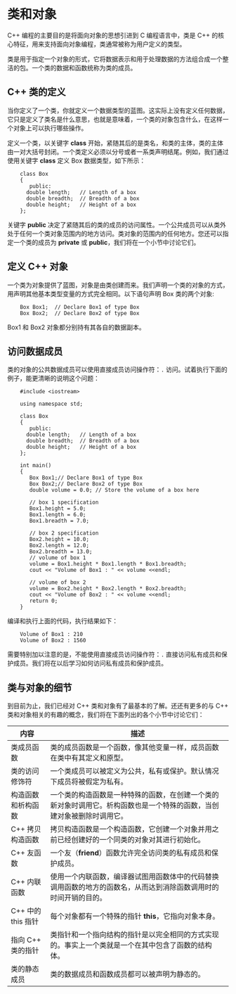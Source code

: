 # 类和对象

C++ 编程的主要目的是将面向对象的思想引进到 C 编程语言中，类是 C++ 的核心特征，用来支持面向对象编程，类通常被称为用户定义的类型。

类是用于指定一个对象的形式，它将数据表示和用于处理数据的方法组合成一个整洁的包。一个类的数据和函数统称为类的成员。

## C++ 类的定义

当你定义了一个类，你就定义一个数据类型的蓝图。这实际上没有定义任何数据，它只是定义了类名是什么意思，也就是意味着，一个类的对象包含什么，在这样一个对象上可以执行哪些操作。

定义一个类，以关键字 **class** 开始，紧随其后的是类名，和类的主体，类的主体由一对大括号封闭。一个类定义必须以分号或者一系类声明结尾。例如，我们通过使用关键字 **class** 定义 Box 数据类型，如下所示：

```
    class Box
    {
       public:
      double length;   // Length of a box
      double breadth;  // Breadth of a box
      double height;   // Height of a box
    };
```

关键字 **public** 决定了紧随其后的类的成员的访问属性。一个公共成员可以从类外处于任何一个类对象范围内的地方访问。类对象的范围内的任何地方。您还可以指定一个类的成员为 **private** 或 **public**，我们将在一个小节中讨论它们。

## 定义 C++ 对象

一个类为对象提供了蓝图，对象是由类创建而来。我们声明一个类的对象的方式，用声明其他基本类型变量的方式完全相同。以下语句声明 Box 类的两个对象:

```
    Box Box1;  // Declare Box1 of type Box
    Box Box2;  // Declare Box2 of type Box
```

Box1 和 Box2 对象都分别持有其各自的数据副本。

## 访问数据成员

类的对象的公共数据成员可以使用直接成员访问操作符：`.` 访问。试着执行下面的例子，能更清晰的说明这个问题：

```
    #include <iostream>

    using namespace std;

    class Box
    {
       public:
      double length;   // Length of a box
      double breadth;  // Breadth of a box
      double height;   // Height of a box
    };

    int main()
    {
       Box Box1;// Declare Box1 of type Box
       Box Box2;// Declare Box2 of type Box
       double volume = 0.0; // Store the volume of a box here

       // box 1 specification
       Box1.height = 5.0;
       Box1.length = 6.0;
       Box1.breadth = 7.0;

       // box 2 specification
       Box2.height = 10.0;
       Box2.length = 12.0;
       Box2.breadth = 13.0;
       // volume of box 1
       volume = Box1.height * Box1.length * Box1.breadth;
       cout << "Volume of Box1 : " << volume <<endl;

       // volume of box 2
       volume = Box2.height * Box2.length * Box2.breadth;
       cout << "Volume of Box2 : " << volume <<endl;
       return 0;
    }
```

编译和执行上面的代码，执行结果如下：

```
    Volume of Box1 : 210
    Volume of Box2 : 1560
```

需要特别加以注意的是，不能使用直接成员访问操作符：`.` 直接访问私有成员和保护成员。我们将在以后学习如何访问私有成员和保护成员。

## 类与对象的细节

到目前为止，我们已经对 C++ 类和对象有了最基本的了解。还还有更多的与 C++ 类和对象相关的有趣的概念，我们将在下面列出的各个小节中讨论它们：

| 内容               | 描述                                                         |
| ------------------ | ------------------------------------------------------------ |
| 类成员函数         | 类的成员函数是一个函数，像其他变量一样，成员函数在类中有其定义和原型。 |
| 类的访问修饰符     | 一个类成员可以被定义为公共，私有或保护。默认情况下成员将被假定为私有。 |
| 构造函数和析构函数 | 一个类的构造函数是一种特殊的函数，在创建一个类的新对象时调用它。析构函数也是一个特殊的函数，当创建对象被删除时调用它。 |
| C++ 拷贝构造函数   | 拷贝构造函数是一个构造函数，它创建一个对象并用之前已经创建好的一个同类的对象对其进行初始化。 |
| C++ 友函数         | 一个友（**friend**）函数允许完全访问类的私有成员和保护成员。 |
| C++ 内联函数       | 使用一个内联函数，编译器试图用函数体中的代码替换调用函数的地方的函数名，从而达到消除函数调用时的时间开销的目的。 |
| C++ 中的 this 指针 | 每个对象都有一个特殊的指针 **this**，它指向对象本身。        |
| 指向 C++ 类的指针  | 类指针和一个指向结构的指针是以完全相同的方式实现的。事实上一个类就是一个在其中包含了函数的结构体。 |
| 类的静态成员       | 类的数据成员和函数成员都可以被声明为静态的。                 |
